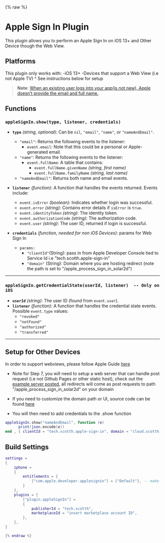{% raw %}

# Apple Sign In Plugin

This plugin allows you to perform an Apple Sign In on iOS 13+ and Other Device though the Web View.

## Platforms
This plugin only works with:
-iOS 13+
-Devices that support a Web View (i.e not Apple TV)
^ See instructions below for setup

> **Note**: [When an existing user logs into your app(is not new), Apple doesn’t provide the email and full name.](https://www.raywenderlich.com/4875322-sign-in-with-apple-using-swiftui)

## Functions

### `appleSignIn.show(type, listener, credentials)`
- **`type`** *(string, optional)*: Can be `nil`, `"email"`, `"name"`, or `"nameAndEmail"`.  
  - `"email"`: Returns the following events to the listener:
    - `event.email`: Note that this could be a personal or Apple-generated email.
  - `"name"`: Returns the following events to the listener:
    - `event.fullName`: A table that contains:
      - `event.fullName.givenName` *(string, first name)*  
      - `event.fullName.familyName` *(string, last name)*  
  - `"nameAndEmail"`: Returns both name and email events.

- **`listener`** *(function)*: A function that handles the events returned. Events include:
  - `event.isError` *(boolean)*: Indicates whether login was successful.  
  - `event.error` *(string)*: Contains error details if `isError` is `true`.  
  - `event.identityToken` *(string)*: The identity token.  
  - `event.authorizationCode` *(string)*: The authorization code.  
  - `event.user` *(string)*: The user ID, returned if login is successful.

- **`credentials`** *(function, needed for non iOS Devices)*: params for Web Sign In
  - `params:`
    - `"clientId"`(String): pass in from Apple Developer Console tied to Service Id i.e "tech.scotth.apple-sign-in"
    - `"domain"` (String): Domain where you are hosting redirect (note the path is set to "/apple_process_sign_in_solar2d")

---

### `appleSignIn.getCredentialState(userId, listener)  -- Only on iOS`
- **`userId`** *(string)*: The user ID (found from `event.user`).
- **`listener`** *(function)*: A function that handles the credential state events. Possible `event.type` values:
  - `"revoked"`  
  - `"notFound"`  
  - `"authorized"`  
  - `"transferred"`  

---

## Setup for Other Devices

In order to support webviews, please follow Apple Guide [here](https://developer.apple.com/help/account/configure-app-capabilities/configure-sign-in-with-apple-for-the-web)

- Note for Step 7, you will need to setup a web server that can handle post request (i.e not Github Pages or other static host), check out the [example server posted](https://github.com/scottrules44/AppleSignIn_Web_Solar2D/tree/main/Express%20Server%20Example), all redirects will come as post requests to path "/apple_process_sign_in_solar2d" on your domain

- If you need to customize the domain path or UI, source code can be found [here](https://github.com/scottrules44/AppleSignIn_Web_Solar2D/blob/main/plugin_appleSignIn.lua)


- You will then need to add credentials to the .show function
```lua
appleSignIn.show("nameAndEmail", function (e)
      print(json.encode(e))
end , { clientId = "tech.scotth.apple-sign-in", domain = "cloud.scotth.tech" }  )
```

## Build Settings
```lua
settings = 
{ 
    iphone = 
    { 
        entitlements = { 
            ["com.apple.developer.applesignin"] = {"Default"}, -- make sure provisioning profile supports Apple Sign In 
        } 
    }, 
    plugins = { 
        ["plugin.appleSignIn"] = 
        { 
            publisherId = "tech.scotth", 
            marketplaceId = "insert marketplace account ID", 
        }, 
    }, 
}

{% endraw %}